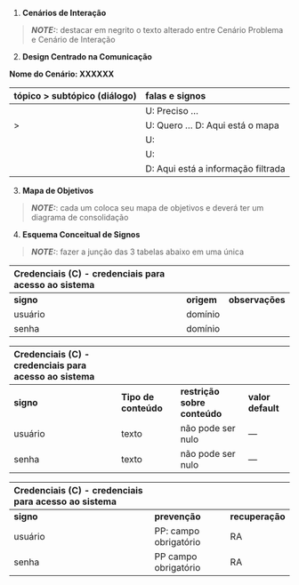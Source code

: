 1) **Cenários de Interação**
> **_NOTE:_**: destacar em negrito o texto alterado entre Cenário Problema e Cenário de Interação

2) **Design Centrado na Comunicação**

**Nome do Cenário: XXXXXX**

| tópico \> subtópico (diálogo) | falas e signos |
| :---- | :---- |
|  | U: Preciso … |
| \>  | U: Quero … D: Aqui está o mapa |
|  | U:  |
|  | U:  |
|  | D: Aqui está a informação filtrada |

3) **Mapa de Objetivos**
> **_NOTE:_**: cada um coloca seu mapa de objetivos e deverá ter um diagrama de consolidação

4) **Esquema Conceitual de Signos**

> **_NOTE:_**: fazer a junção das 3 tabelas abaixo em uma única

| Credenciais (C) \- credenciais para acesso ao sistema |  |  |
| :---- | :---- | :---- |
| **signo** | **origem** | **observações** |
| usuário | domínio |  |
| senha | domínio |  |

| Credenciais (C) \- credenciais para acesso ao sistema |  |  |  |
| :---- | :---- | :---- | :---- |
| **signo** | **Tipo de conteúdo** | **restrição sobre conteúdo** | **valor default** |
| usuário | texto | não pode ser nulo | — |
| senha | texto | não pode ser nulo | — |

| Credenciais (C) \- credenciais para acesso ao sistema |  |  |
| :---- | :---- | :---- |
| **signo** | **prevenção** | **recuperação** |
| usuário | PP: campo obrigatório | RA |
| senha | PP campo obrigatório  | RA |